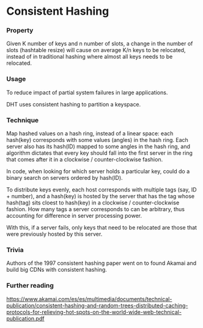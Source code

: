 # Consistent Hashing

### Property

Given K number of keys and n number of slots, a change in the number of slots (hashtable resize) will cause on average K/n keys to be relocated, instead of in traditional hashing where almost all keys needs to be relocated.

### Usage

To reduce impact of partial system failures in large applications.

DHT uses consistent hashing to partition a keyspace.

### Technique

Map hashed values on a hash ring, instead of a linear space: each hash(key) corresponds with some values (angles) in the hash ring. Each server also has its hash(ID) mapped to some angles in the hash ring, and algorithm dictates that every key should fall into the first server in the ring that comes after it in a clockwise / counter-clockwise fashion.

In code, when looking for which server holds a particular key, could do a binary search on servers ordered by hash(ID).

To distribute keys evenly, each host corresponds with multiple tags (say, ID + number), and a hash(key) is hosted by the server that has the tag whose hash(tag) sits cloest to hash(key) in a clockwise / counter-clockwise fashion. How many tags a server corresponds to can be arbitrary, thus accounting for difference in server processing power.

With this, if a server fails, only keys that need to be relocated are those that were previously hosted by this server.

### Trivia

Authors of the 1997 consistent hashing paper went on to found Akamai and build big CDNs with consistent hashing.

### Further reading

https://www.akamai.com/es/es/multimedia/documents/technical-publication/consistent-hashing-and-random-trees-distributed-caching-protocols-for-relieving-hot-spots-on-the-world-wide-web-technical-publication.pdf
